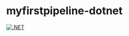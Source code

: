 # myfirstpipeline-dotnet


[![.NET](https://github.com/josejavierromo/myfirstpipeline-dotnet/actions/workflows/dotnet.yml/badge.svg?branch=main)](https://github.com/josejavierromo/myfirstpipeline-dotnet/actions/workflows/dotnet.yml)
